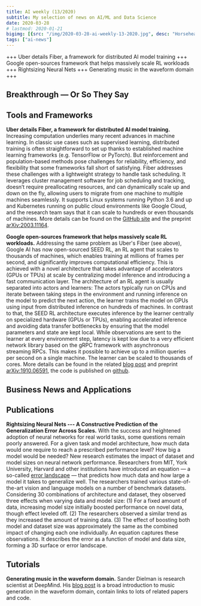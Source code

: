 ```yaml
---
title: AI weekly (13/2020)
subtitle: My selection of news on AI/ML and Data Science
date: 2020-03-28
# lastmod: 2020-01-21
bigimg: [{src: "/img/2020-03-28-ai-weekly-13-2020.jpg", desc: "Horsehead (Hubble Heritage)"}]
tags: ["ai-news"]
---
```



+++ Uber details Fiber, a framework for distributed AI model training +++ Google open-sources framework that helps massively scale RL workloads +++ Rightsizing Neural Nets +++ Generating music in the waveform domain +++


 
<!--more-->



## Breakthrough &mdash; Or So They Say

 
 


## Tools and Frameworks

**Uber details Fiber, a framework for distributed AI model training.** Increasing computation underlies many recent advances in machine learning.  In classic use cases such as supervised learning, distributed training is often straightforward to set up thanks to established machine learning frameworks (e.g. TensorFlow or PyTorch). But reinforcement and population-based methods pose challenges for reliability, efficiency, and flexibility that some frameworks fall short of satisfying. Fiber addresses these challenges with a lightweight strategy to handle task scheduling. It leverages cluster management software for job scheduling and tracking, doesn’t require preallocating resources, and can dynamically scale up and down on the fly, allowing users to migrate from one machine to multiple machines seamlessly. It supports Linux systems running Python 3.6 and up and Kubernetes running on public cloud environments like Google Cloud, and the research team says that it can scale to hundreds or even thousands of machines. More details can be found on the [GitHub site](https://uber.github.io/fiber/introduction/) and the preprint [arXiv:2003.11164](https://arxiv.org/abs/2003.11164).

**Google open-sources framework that helps massively scale RL workloads.** Addressing the same problem as Uber's Fiber (see above), Google AI has now open-sourced SEED RL, an RL agent that scales to thousands of machines, which enables training at millions of frames per second, and significantly improves computational efficiency. This is achieved with a novel architecture that takes advantage of accelerators (GPUs or TPUs) at scale by centralizing model inference and introducing a fast communication layer. The architecture of an RL agent is usually separated into actors and learners: The actors typically run on CPUs and iterate between taking steps in the environment and running inference on the model to predict the next action, the learner trains the model on GPUs using input from distributed inference on hundreds of machines. In contrast to that, the SEED RL architecture executes inference  by the learner centrally on specialized hardware (GPUs or TPUs), enabling accelerated inference and avoiding data transfer bottlenecks by ensuring that the model parameters and state are kept local. While observations are sent to the learner at every environment step, latency is kept low due to a very efficient network library based on the gRPC framework with asynchronous streaming RPCs. This makes it possible to achieve up to a million queries per second on a single machine. The learner can be scaled to thousands of cores. More details can be found in the related [blog post](https://ai.googleblog.com/2020/03/massively-scaling-reinforcement.html) and preprint [arXiv:1910.06591](https://arxiv.org/abs/1910.06591), the code is published on [github](https://github.com/google-research/seed_rl).





## Business News and Applications





## Publications
 

**Rightsizing Neural Nets --- A Constructive Prediction of the
Generalization Error Across Scales.** With the success and heightened adoption of neural networks for real world tasks, some questions remain poorly answered. For a given task and model architecture, how much data would one require to reach a prescribed performance level? How big a model would be needed? New research estimates the impact of dataset and model sizes on neural network performance. Researchers from MIT, York University, Harvard and other institutions have introduced an equation — a so-called [error landscape](https://openreview.net/pdf?id=ryenvpEKDr) — that predicts how much data and how large a model it takes to generalize well. The researchers trained various state-of-the-art vision and language models on a number of benchmark datasets. Considering 30 combinations of architecture and dataset, they observed three effects when varying data and model size: (1) For a fixed amount of data, increasing model size initially boosted performance on novel data, though effect leveled off. (2) The researchers observed a similar trend as they increased the amount of training data. (3) The effect of boosting both model and dataset size was approximately the same as the combined impact of changing each one individually. An equation captures these observations. It describes the error as a function of model and data size, forming a 3D surface or error landscape.



## Tutorials

**Generating music in the waveform domain.** Sander Dielman is research scientist at DeepMind. His [blog post](https://benanne.github.io/2020/03/24/audio-generation.html) is a broad introduction to music generation in the waveform domain, contain links to lots of related papers and code.



